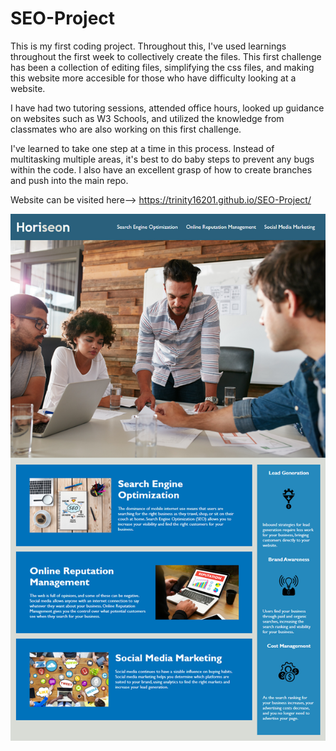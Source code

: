 # SEO-Project
This is my first coding project. Throughout this, I've used learnings throughout the first week to collectively create the files. This first challenge has been a collection of editing files, simplifying the css files, and making this website more accesible for those who have difficulty looking at a website. 

I have had two tutoring sessions, attended office hours, looked up guidance on websites such as W3 Schools, and utilized the knowledge from classmates who are also working on this first challenge. 

I've learned to take one step at a time in this process. Instead of multitasking multiple areas, it's best to do baby steps to prevent any bugs within the code. I also have an excellent grasp of how to create branches and push into the main repo. 

Website can be visited here--> https://trinity16201.github.io/SEO-Project/  


![SEO Website image](assets/images/SEOimage.jpg)